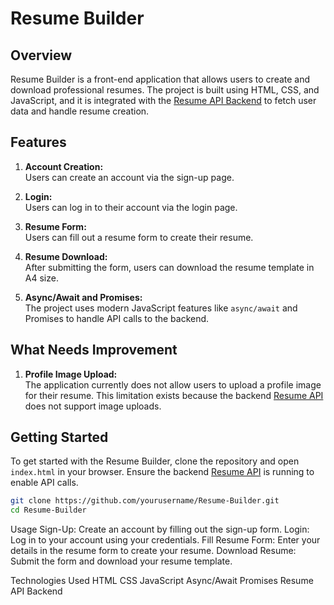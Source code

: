 # Resume Builder

## Overview

Resume Builder is a front-end application that allows users to create and download professional resumes. The project is built using HTML, CSS, and JavaScript, and it is integrated with the [Resume API Backend](https://github.com/osamaaslam86004/Resume-API-Backend.git) to fetch user data and handle resume creation.

## Features

1. **Account Creation:**  
   Users can create an account via the sign-up page.

2. **Login:**  
   Users can log in to their account via the login page.

3. **Resume Form:**  
   Users can fill out a resume form to create their resume.

4. **Resume Download:**  
   After submitting the form, users can download the resume template in A4 size.

5. **Async/Await and Promises:**  
   The project uses modern JavaScript features like `async/await` and Promises to handle API calls to the backend.

## What Needs Improvement

1. **Profile Image Upload:**  
   The application currently does not allow users to upload a profile image for their resume. This limitation exists because the backend [Resume API](https://github.com/osamaaslam86004/Resume-API-Backend.git) does not support image uploads.

## Getting Started

To get started with the Resume Builder, clone the repository and open `index.html` in your browser. Ensure the backend [Resume API](https://github.com/osamaaslam86004/Resume-API-Backend.git) is running to enable API calls.

```bash
git clone https://github.com/yourusername/Resume-Builder.git
cd Resume-Builder
```


Usage
Sign-Up: Create an account by filling out the sign-up form.
Login: Log in to your account using your credentials.
Fill Resume Form: Enter your details in the resume form to create your resume.
Download Resume: Submit the form and download your resume template.


Technologies Used
HTML
CSS
JavaScript
Async/Await
Promises
Resume API Backend